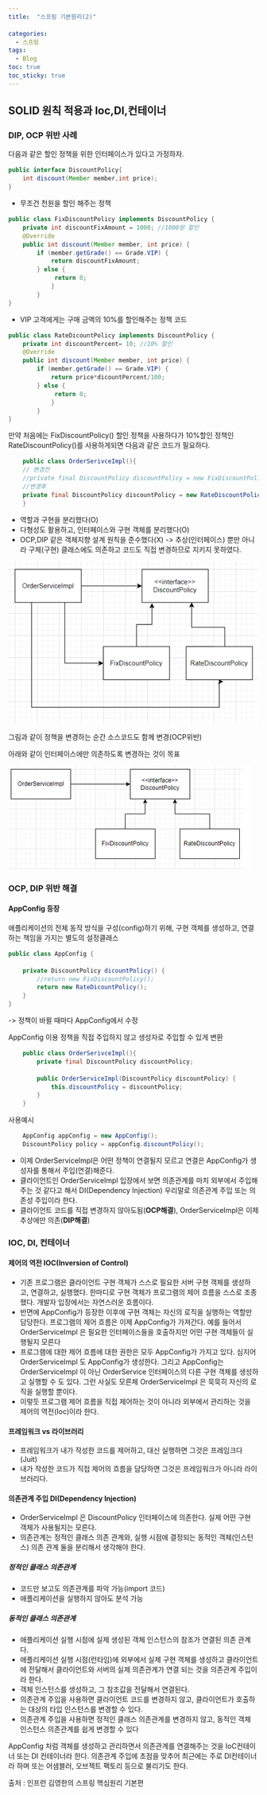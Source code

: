 ```yaml
---
title:  "스프링 기본원리(2)"

categories:
  - 스프링
tags:
  - Blog
toc: true
toc_sticky: true
---
```


## SOLID 원칙 적용과 Ioc,DI,컨테이너

### DIP, OCP 위반 사례

다음과 같은 할인 정책을 위한 인터페이스가 있다고 가정하자.

```java
public interface DiscountPolicy{
    int discount(Member member,int price);
}
```

- 무조건 천원을 할인 해주는 정책

```java
public class FixDiscountPolicy implements DiscountPolicy {
    private int discountFixAmount = 1000; //1000원 할인
    @Override
    public int discount(Member member, int price) {
        if (member.getGrade() == Grade.VIP) {
            return discountFixAmount;
        } else {
             return 0;
            }
        }
}
```

- VIP 고객에게는 구매 금액의 10%를 할인해주는 정책 코드

```java
public class RateDicountPolicy implements DiscountPolicy {
    private int discountPercent= 10; //10% 할인
    @Override
    public int discount(Member member, int price) {
        if (member.getGrade() == Grade.VIP) {
            return price*dicountPercent/100;
        } else {
             return 0;
            }
        }
}
```

만약 처음에는 FixDiscountPolicy() 할인 정책을 사용하다가 10%할인 정책인 RateDiscountPolicy()를 사용하게되면 다음과 같은 코드가 필요하다.

```java
    public class OrderSerivceImpl(){
    // 변경전
    //private final DiscountPolicy discountPolicy = new FixDiscountPolicy()
    //변경후
    private final DiscountPolicy discountPolicy = new RateDiscountPolicy()
    }
```
- 역할과 구현을 분리했다(O)
- 다형성도 활용하고, 인터페이스와 구현 객체를 분리했다(O)
- OCP,DIP 같은 객체지향 설계 원칙을 준수했다(X)
-> 추상(인터페이스) 뿐만 아니라 구체(구현) 클래스에도 의존하고 코드도 직접 변경하므로 지키지 못하였다.

![GitHub Logo](/image/interface.png)

그림과 같이 정책을 변경하는 순간 소스코드도 함께 변경(OCP위반)

아래와 같이 인터페이스에만 의존하도록 변경하는 것이 목표

![GitHub Logo](/image/onlyinteface.png)

### OCP, DIP 위반 해결

#### AppConfig 등장

애플리케이션의 전체 동작 방식을 구성(config)하기 위해, 구현 객체를 생성하고, 연결하는 책임을 가지는 별도의 설정클래스

```java
public class AppConfig {

    private DiscountPolicy dicountPolicy() {
        //return new FixDiscountPolicy(); 
        return new RateDicountPolicy();
    }
}
```
-> 정책이 바뀔 때마다 AppConfig에서 수정

AppConfig 이용
정책을 직접 주입하지 않고 생성자로 주입할 수 있게 변환

```java
    public class OrderSerivceImpl(){
        private final DiscountPolicy discountPolicy;

        public OrderServiceImpl(DiscountPolicy discountPolicy) {
            this.discountPolicy = discountPolicy;
        }
    }
```
사용예시

```java
    AppConfig appConfig = new AppConfig();
    DiscountPolicy policy = appConfig.discountPolicy();
```
- 이제 OrderServiceImpl은 어떤 정책이 연결될지 모르고 연결은 AppConfig가 생성자를 통해서 주입(연결)해준다.
- 클라이언트인 OrderServiceImpl 입장에서 보면 의존관계를 마치 외부에서 주입해주는 것 같다고 해서 DI(Dependency Injection) 우리말로 의존관계 주입 또는 의존성 주입이라 한다.
- 클라이언트 코드를 직접 변경하지 않아도됨(**OCP해결**), OrderServiceImpl은 이제 추상에만 의존(**DIP해결**)

### IOC, DI, 컨테이너

#### 제어의 역전 IOC(Inversion of Control)

- 기존 프로그램은 클라이언트 구현 객체가 스스로 필요한 서버 구현 객체를 생성하고, 연결하고, 실행했다. 
한마디로 구현 객체가 프로그램의 제어 흐름을 스스로 조종했다. 개발자 입장에서는 자연스러운 흐름이다.
- 반면에 AppConfig가 등장한 이후에 구현 객체는 자신의 로직을 실행하는 역할만 담당한다. 프로그램의
제어 흐름은 이제 AppConfig가 가져간다. 예를 들어서 OrderServiceImpl 은 필요한 인터페이스들을
호출하지만 어떤 구현 객체들이 실행될지 모른다
- 프로그램에 대한 제어 흐름에 대한 권한은 모두 AppConfig가 가지고 있다. 심지어 OrderServiceImpl
도 AppConfig가 생성한다. 그리고 AppConfig는 OrderServiceImpl 이 아닌 OrderService 
인터페이스의 다른 구현 객체를 생성하고 실행할 수 도 있다. 그런 사실도 모른체 OrderServiceImpl 은
묵묵히 자신의 로직을 실행할 뿐이다.
- 이렇듯 프로그램 제어 흐름을 직접 제어하는 것이 아니라 외부에서 관리하는 것을 제어의 역전(Ioc)이라 한다.

#### 프레임워크 vs 라이브러리

- 프레임워크가 내가 작성한 코드를 제어하고, 대신 실행하면 그것은 프레임크다(Juit)
- 내가 작성한 코드가 직접 제어의 흐름을 담당하면 그것은 프레임워크가 아니라 라이브러리다.

#### 의존관계 주입 DI(Dependency Injection)

- OrderServiceImpl 은 DiscountPolicy 인터페이스에 의존한다. 실제 어떤 구현 객체가 사용될지는
모른다.
- 의존관계는 정적인 클래스 의존 관계와, 실행 시점에 결정되는 동적인 객체(인스턴스) 의존 관계 둘을
분리해서 생각해야 한다.

##### 정적인 클래스 의존관계

- 코드만 보고도 의존관계를 파악 가능(import 코드)
- 애플리케이션을 실행하지 않아도 분석 가능

##### 동적인 클래스 의존관계

- 애플리케이션 실행 시점에 실제 생성된 객체 인스턴스의 참조가 연결된 의존 관계다.
- 애플리케이션 실행 시점(런타임)에 외부에서 실제 구현 객체를 생성하고 클라이언트에 전달해서
클라이언트와 서버의 실제 의존관계가 연결 되는 것을 의존관계 주입이라 한다.
- 객체 인스턴스를 생성하고, 그 참조값을 전달해서 연결된다.
- 의존관계 주입을 사용하면 클라이언트 코드를 변경하지 않고, 클라이언트가 호출하는 대상의 타입
인스턴스를 변경할 수 있다.
- 의존관계 주입을 사용하면 정적인 클래스 의존관계를 변경하지 않고, 동적인 객체 인스턴스 의존관계를
쉽게 변경할 수 있다

AppConfig 처럼 객체를 생성하고 관리하면서 의존관계를 연결해주는 것을 IoC컨테이너 또는 DI 컨테이너라 한다.
의존관계 주입에 초점을 맞추어 최근에는 주로 DI컨테이너라 하며 또는 어샘블러, 오브젝트 팩토리 등으로 불리기도 한다.

출처 : 인프런 김영한의 스프링 핵심원리 기본편
